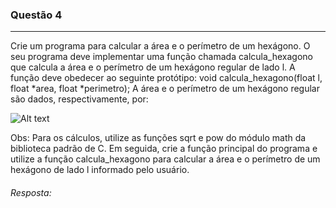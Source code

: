 ### Questão 4
---
Crie um programa para calcular a área e o perímetro de um hexágono. O seu
programa deve implementar uma função chamada calcula_hexagono que calcula a área e o
perímetro de um hexágono regular de lado l. A função deve obedecer ao seguinte protótipo:
void calcula_hexagono(float l, float *area, float *perimetro); A área e o perímetro de um
hexágono regular são dados, respectivamente, por:

![Alt text](image-3.png)

Obs: Para os cálculos, utilize as funções sqrt e pow do módulo math da biblioteca
padrão de C. Em seguida, crie a função principal do programa e utilize a função
calcula_hexagono para calcular a área e o perímetro de um hexágono de lado l
informado pelo usuário.

###### *Resposta:* 